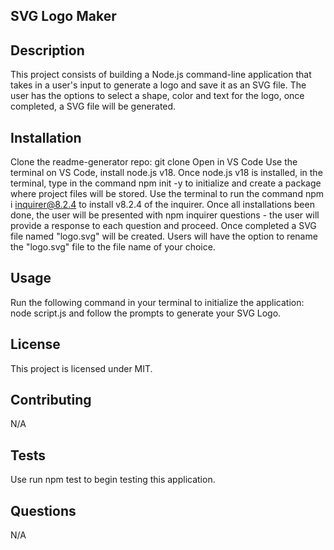 ## SVG Logo Maker

## Description
This project consists of building a Node.js command-line application that takes in a user's input to generate a logo and save it as an SVG file. The user has the options to select a shape, color and text for the logo, once completed, a SVG file will be generated.


## Installation
Clone the readme-generator repo: git clone
Open in VS Code
Use the terminal on VS Code, install node.js v18. Once node.js v18 is installed, in the terminal, type in the command npm init -y to initialize and create a package where project files will be stored.
Use the terminal to run the command npm i inquirer@8.2.4 to install v8.2.4 of the inquirer.
Once all installations been done, the user will be presented with npm inquirer questions - the user will provide a response to each question and proceed.
Once completed a SVG file named "logo.svg" will be created.
Users will have the option to rename the "logo.svg" file to the file name of your choice.

## Usage
Run the following command in your terminal to initialize the application: node script.js and follow the prompts to generate your SVG Logo.

## License
This project is licensed under MIT.

## Contributing
N/A

## Tests
Use run npm test to begin testing this application.

## Questions
N/A
